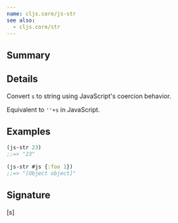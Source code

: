 ```yaml
---
name: cljs.core/js-str
see also:
  - cljs.core/str
---
```


## Summary

## Details

Convert `s` to string using JavaScript's coercion behavior.

Equivalent to `''+s` in JavaScript.

## Examples

```clj
(js-str 23)
;;=> "23"

(js-str #js {:foo 1})
;;=> "[Object object]"
```

## Signature
[s]
